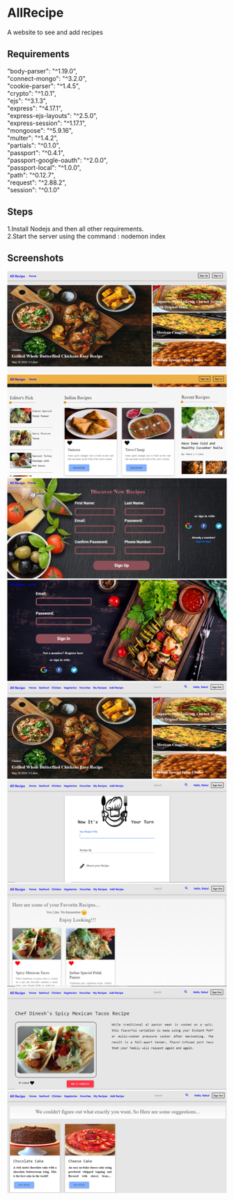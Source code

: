 # AllRecipe
 A website to see and add recipes  
   
## Requirements  
"body-parser": "^1.19.0",  
"connect-mongo": "^3.2.0",  
"cookie-parser": "^1.4.5",  
"crypto": "^1.0.1",  
"ejs": "^3.1.3",  
"express": "^4.17.1",  
"express-ejs-layouts": "^2.5.0",  
"express-session": "^1.17.1",  
"mongoose": "^5.9.16",  
"multer": "^1.4.2",  
"partials": "^0.1.0",  
"passport": "^0.4.1",  
"passport-google-oauth": "^2.0.0",  
"passport-local": "^1.0.0",  
"path": "^0.12.7",  
"request": "^2.88.2",  
"session": "^0.1.0"  

## Steps  
1.Install Nodejs and then all other requirements.  
2.Start the server using the command : nodemon index  

## Screenshots  
![](images/homepage1.PNG)  
![](images/homepage2.PNG)  
![](images/signup.PNG)  
![](images/signin.PNG)  
![](images/homepage3.PNG)  
![](images/addRecipe.PNG)  
![](images/favorites.PNG)  
![](images/shoeRecipe.PNG)  
![](images/search.PNG)    
